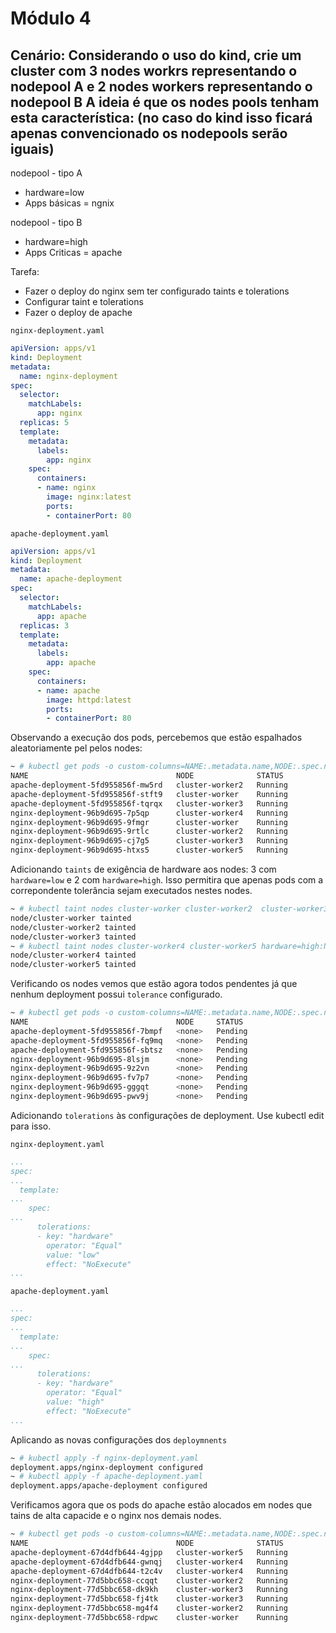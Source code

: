 # Módulo 4
Cenário: Considerando o uso do kind, crie um cluster com 3 nodes workrs representando o nodepool A e 2 nodes workers representando o nodepool B
A ideia é que os nodes pools tenham esta característica: (no caso do kind isso ficará apenas convencionado os nodepools serão iguais)
---

nodepool - tipo A
 - hardware=low
 - Apps básicas = ngnix

nodepool - tipo B
 - hardware=high
 - Apps Criticas = apache

Tarefa:
- Fazer o deploy do nginx sem ter configurado taints e tolerations
- Configurar taint e tolerations
- Fazer o deploy de apache

`nginx-deployment.yaml`
```yaml
apiVersion: apps/v1
kind: Deployment
metadata:
  name: nginx-deployment
spec:
  selector:
    matchLabels:
      app: nginx
  replicas: 5
  template:
    metadata:
      labels:
        app: nginx
    spec:
      containers:
      - name: nginx
        image: nginx:latest
        ports:
        - containerPort: 80
```

`apache-deployment.yaml`
```yaml
apiVersion: apps/v1
kind: Deployment
metadata:
  name: apache-deployment
spec:
  selector:
    matchLabels:
      app: apache
  replicas: 3
  template:
    metadata:
      labels:
        app: apache
    spec:
      containers:
      - name: apache
        image: httpd:latest
        ports:
        - containerPort: 80
```

Observando a execução dos pods, percebemos que estão espalhados aleatoriamente pel pelos nodes:

```bash
~ # kubectl get pods -o custom-columns=NAME:.metadata.name,NODE:.spec.nodeName,STATUS:.status.phase
NAME                                 NODE              STATUS
apache-deployment-5fd955856f-mw5rd   cluster-worker2   Running
apache-deployment-5fd955856f-stft9   cluster-worker    Running
apache-deployment-5fd955856f-tqrqx   cluster-worker3   Running
nginx-deployment-96b9d695-7p5qp      cluster-worker4   Running
nginx-deployment-96b9d695-9fmgr      cluster-worker    Running
nginx-deployment-96b9d695-9rtlc      cluster-worker2   Running
nginx-deployment-96b9d695-cj7g5      cluster-worker3   Running
nginx-deployment-96b9d695-htxs5      cluster-worker5   Running
```

Adicionando `taints` de exigência de hardware aos nodes: 3 com `hardware=low` e 2 com `hardware=high`.
Isso permitira que apenas pods com a correpondente tolerância sejam executados nestes nodes.
```bash
~ # kubectl taint nodes cluster-worker cluster-worker2  cluster-worker3 hardware=low:NoExecute
node/cluster-worker tainted
node/cluster-worker2 tainted
node/cluster-worker3 tainted
~ # kubectl taint nodes cluster-worker4 cluster-worker5 hardware=high:NoExecute
node/cluster-worker4 tainted
node/cluster-worker5 tainted
```
Verificando os nodes vemos que estão agora todos pendentes já que nenhum deployment possui `tolerance` configurado.

```bash
~ # kubectl get pods -o custom-columns=NAME:.metadata.name,NODE:.spec.nodeName,STATUS:.status.phase
NAME                                 NODE     STATUS
apache-deployment-5fd955856f-7bmpf   <none>   Pending
apache-deployment-5fd955856f-fq9mq   <none>   Pending
apache-deployment-5fd955856f-sbtsz   <none>   Pending
nginx-deployment-96b9d695-8lsjm      <none>   Pending
nginx-deployment-96b9d695-9z2vn      <none>   Pending
nginx-deployment-96b9d695-fv7p7      <none>   Pending
nginx-deployment-96b9d695-gggqt      <none>   Pending
nginx-deployment-96b9d695-pwv9j      <none>   Pending
```
Adicionando `tolerations` às configurações de deployment. Use kubectl edit para isso.

`nginx-deployment.yaml`
```yaml
...
spec:
...
  template:
...
    spec:
...
      tolerations:
      - key: "hardware"
        operator: "Equal"
        value: "low"
        effect: "NoExecute"
...
```
`apache-deployment.yaml`
```yaml
...
spec:
...
  template:
...
    spec:
...
      tolerations:
      - key: "hardware"
        operator: "Equal"
        value: "high"
        effect: "NoExecute"
...
```
Aplicando as novas configurações dos `deploymnents`
```bash
~ # kubectl apply -f nginx-deployment.yaml
deployment.apps/nginx-deployment configured
~ # kubectl apply -f apache-deployment.yaml
deployment.apps/apache-deployment configured
```

Verificamos agora que os pods do apache estão alocados em nodes que tains de alta capacide e o nginx nos demais nodes.

```bash
~ # kubectl get pods -o custom-columns=NAME:.metadata.name,NODE:.spec.nodeName,STATUS:.status.phase
NAME                                 NODE              STATUS
apache-deployment-67d4dfb644-4gjpp   cluster-worker5   Running
apache-deployment-67d4dfb644-gwnqj   cluster-worker4   Running
apache-deployment-67d4dfb644-t2c4v   cluster-worker4   Running
nginx-deployment-77d5bbc658-ccqqt    cluster-worker2   Running
nginx-deployment-77d5bbc658-dk9kh    cluster-worker3   Running
nginx-deployment-77d5bbc658-fj4tk    cluster-worker3   Running
nginx-deployment-77d5bbc658-mg4f4    cluster-worker2   Running
nginx-deployment-77d5bbc658-rdpwc    cluster-worker    Running
```

